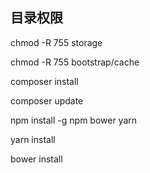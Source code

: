 ## 目录权限

chmod -R 755 storage

chmod -R 755 bootstrap/cache

composer install

composer update

npm install -g npm bower yarn

yarn install

bower install